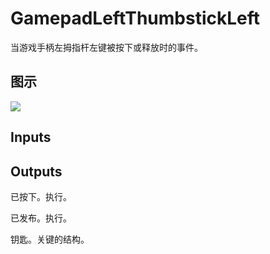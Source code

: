 # GamepadLeftThumbstickLeft

当游戏手柄左拇指杆左键被按下或释放时的事件。

## 图示

![]($-20221218-19222706.png)

## Inputs

## Outputs

已按下。执行。

已发布。执行。

钥匙。关键的结构。
